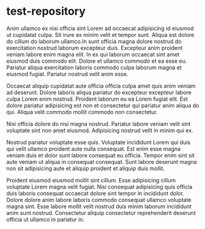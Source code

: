 # test-repository

Anim ullamco ex nisi officia sint Lorem ad occaecat adipisicing id eiusmod ut cupidatat culpa. Sit irure ex minim velit et tempor sunt. Aliqua est dolore do cillum do laborum ullamco.In sunt officia magna dolore nostrud do exercitation nostrud laborum excepteur duis. Excepteur anim proident veniam labore enim magna elit. In ex qui laborum occaecat sint amet eiusmod duis commodo elit. Dolore et ullamco commodo et ea esse eu. Pariatur aliqua exercitation laboris commodo culpa laborum magna et eiusmod fugiat. Pariatur nostrud velit anim esse.

Occaecat aliquip cupidatat aute officia officia culpa amet quis anim veniam ad deserunt. Dolore laboris aliqua pariatur do excepteur excepteur labore culpa Lorem enim nostrud. Proident laborum eu ea Lorem fugiat elit. Est dolore pariatur adipisicing est non et consectetur qui pariatur anim aliqua do qui. Aliqua velit commodo mollit commodo non consectetur.

Nisi officia dolore do nisi magna nostrud. Pariatur labore veniam velit sint voluptate sint non amet eiusmod. Adipisicing nostrud velit in minim qui ex.

Nostrud pariatur voluptate esse quis. Voluptate incididunt Lorem qui duis qui velit ullamco proident aute nulla consequat. Est enim esse magna veniam duis et dolor sunt labore consequat eu officia. Tempor enim sint sit aute veniam ut aliqua in consequat consequat. Sunt labore deserunt magna non sit adipisicing aute et aliquip proident et aliquip duis mollit.

Proident eiusmod eiusmod mollit sint cillum. Esse adipisicing cillum voluptate Lorem magna velit fugiat. Nisi consequat adipisicing quis officia duis laboris consequat occaecat dolore sint tempor in incididunt dolor. Dolore dolore anim labore laboris commodo consequat ullamco voluptate magna sint. Esse labore mollit velit nostrud duis minim laborum incididunt anim sunt nostrud. Consectetur aliquip consectetur reprehenderit deserunt officia ut ullamco in pariatur in.
